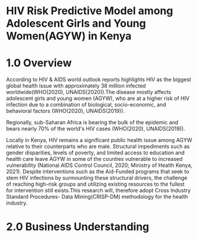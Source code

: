 # HIV Risk Predictive Model among Adolescent Girls and Young Women(AGYW) in Kenya

# 1.0 Overview

According to HIV & AIDS world outlook reports highlights HIV as the biggest global health issue with approximately 38 million infected worldwide(WHO(2020), UNAIDS(2020)).The disease mostly affects adolescent girls and young women (AGYW), who are at a higher risk of HIV infection due to a combination of biological, socio-economic, and behavioral factors (WHO(2020), UNAIDS(2019)).

Regionally, sub-Saharan Africa is bearing the bulk of the epidemic and bears nearly 70% of the world's HIV cases (WHO(2020), UNAIDS(2019)).

Locally in Kenya, HIV remains a significant public health issue among AGYW relative to their counterparts who are male. Structural impediments such as gender disparities, levels of poverty, and limited access to education and health care leave AGYW in some of the counties vulnerable to increased vulnerability (National AIDS Control Council, 2020; Ministry of Health Kenya, 2021). Despite interventions such as the Aid-Funded programs that seek to stem HIV infections by surmounting these structural drivers, the challenge of reaching high-risk groups and utilizing existing resources to the fullest for intervention still exists.This research will, therefore adopt Cross Industry Standard Procedures- Data Mining(CRISP-DM) methodology for the health industry.

# 2.0 Business Understanding

